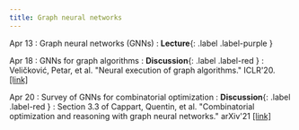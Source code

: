 ```yaml
---
title: Graph neural networks
---
```


Apr 13
: Graph neural networks (GNNs)
  : **Lecture**{: .label .label-purple }

Apr 18
: GNNs for graph algorithms
  : **Discussion**{: .label .label-red }
: Veličković, Petar, et al. "Neural execution of graph algorithms." ICLR'20. [[link]](https://arxiv.org/pdf/1910.10593.pdf)

Apr 20
: Survey of GNNs for combinatorial optimization
  : **Discussion**{: .label .label-red }
: Section 3.3 of Cappart, Quentin, et al. "Combinatorial optimization and reasoning with graph neural networks." arXiv'21 [[link]](https://arxiv.org/pdf/2102.09544.pdf)

